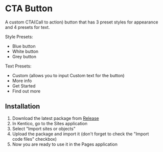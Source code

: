 # CTA Button
A custom CTA(Call to action) button that has 3 preset styles for appearance and 4 presets for text.

Style Presets:
  - Blue button
  - White button
  - Grey button
  
Text Presets:
  - Custom (allows you to input Custom text for the button)
  - More info
  - Get Started
  - Find out more
  
## Installation
 1. Download the latest package from [Release](https://github.com/Kentico/DisqusThread/releases)
 2. In Kentico, go to the Sites application
 3. Select "Import sites or objects"
 4. Upload the package and import it (don't forget to check the "Import code files" checkbox)
 5. Now you are ready to use it in the Pages application
